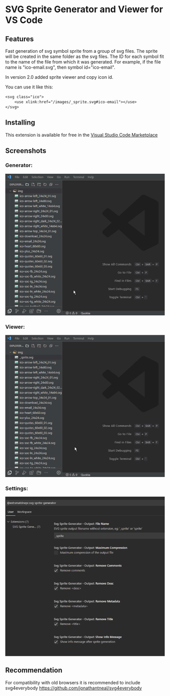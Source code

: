 # SVG Sprite Generator and Viewer for VS Code

## Features

Fast generation of svg symbol sprite from a group of svg files.
The sprite will be created in the same folder as the svg files.
The ID for each symbol fit to the name of the file from which it was generated.
For example, if the file name is "ico-email.svg", then symbol id="ico-email".

In version 2.0 added sprite viewer and copy icon id.

You can use it like this:

```
<svg class="ico">
    <use xlink:href="/images/_sprite.svg#ico-email"></use>
</svg>
```

## Installing

This extension is available for free in the [Visual Studio Code Marketplace](https://marketplace.visualstudio.com/items?itemName=smatDnepr.svg-sprite-generator)

## Screenshots

### Generator:

![Screenshot](https://raw.githubusercontent.com/smatDnepr/SVG-Sprite-Generator/master/images/capture-generator-v2.gif)

### Viewer:

![Screenshot](https://raw.githubusercontent.com/smatDnepr/SVG-Sprite-Generator/master/images/capture-viewer-v2.gif)

### Settings:

![Image](https://raw.githubusercontent.com/smatDnepr/SVG-Sprite-Generator/master/images/settings2.png)

## Recommendation

For compatibility with old browsers it is recommended to include svg4everybody
https://github.com/jonathantneal/svg4everybody
